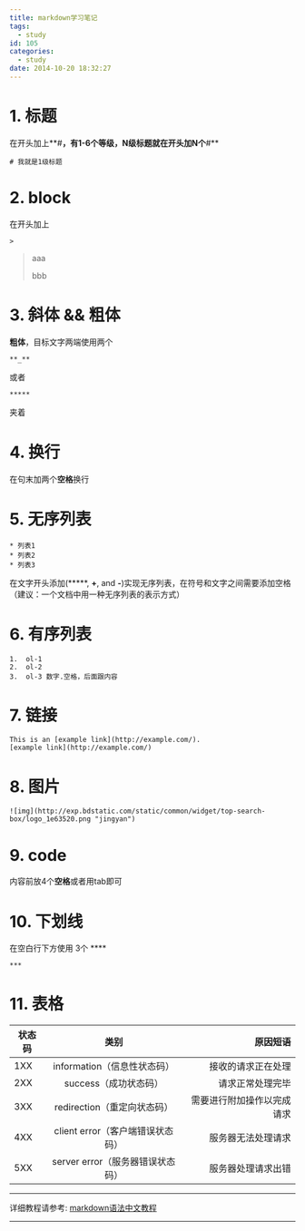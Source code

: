 ```yaml
---
title: markdown学习笔记
tags:
  - study
id: 105
categories:
  - study
date: 2014-10-20 18:32:27
---
```


# 1. 标题

在开头加上**#**，有1-6个等级，N级标题就在开头加N个**#**

    # 我就是1级标题

# 2. block
在开头加上
 
    >

> aaa
> 
>  bbb

<!--more-->

# 3. 斜体 &amp;&amp; 粗体
**粗体**，目标文字两端使用两个

    **_**

或者

    *****

夹着

# 4. 换行
在句末加两个**空格**换行

# 5. 无序列表

    * 列表1 
    * 列表2
    * 列表3

在文字开头添加(*****, **+**, and **-**)实现无序列表，在符号和文字之间需要添加空格（建议：一个文档中用一种无序列表的表示方式）

# 6. 有序列表

    1.  ol-1
    2.  ol-2
    3.  ol-3 数字.空格，后面跟内容

# 7. 链接

    This is an [example link](http://example.com/).
    [example link](http://example.com/)

# 8. 图片

    ![img](http://exp.bdstatic.com/static/common/widget/top-search-box/logo_1e63520.png "jingyan")

# 9. code
内容前放4个**空格**或者用tab即可

# 10. 下划线
在空白行下方使用 3个 ****

    ***

# 11. 表格

| 状态码        | 类别           | 原因短语  |
| ------------- |:-------------:| -----:|
| 1XX      | information（信息性状态码） | 接收的请求正在处理 |
| 2XX      | success（成功状态码）      |   请求正常处理完毕 |
| 3XX | redirection（重定向状态码）      |    需要进行附加操作以完成请求 |
| 4XX      | client error（客户端错误状态码）      |   服务器无法处理请求 |
| 5XX | server error（服务器错误状态码）      |    服务器处理请求出错 |

* * *

详细教程请参考: [markdown语法中文教程](http://wowubuntu.com/markdown/#list)

* * *

